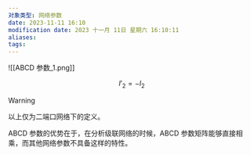 ```yaml
---
对象类型: 网络参数
date: 2023-11-11 16:10
modification date: 2023 十一月 11日 星期六 16:10:11
aliases: 
tags:
---
```


![[ABCD 参数_1.png]]

$$
I'_{2}=-I_{2}
$$

>[!warning]
>以上仅为二端口网络下的定义。

ABCD 参数的优势在于，在分析级联网络的时候，ABCD 参数矩阵能够直接相乘，而其他网络参数不具备这样的特性。
